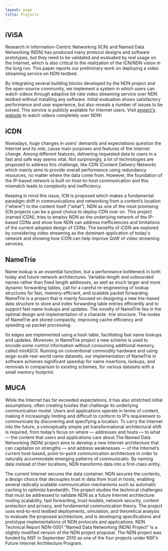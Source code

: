 ```yaml
---
layout: page
title: Projects
---
```


<h2>iViSA</h2>
<p>Research in Information-Centric Networking (ICN) and Named Data Networking (NDN)
has produced many protocol designs and software prototypes, but they need to be
validated and evaluated by real usage on the Internet, which is also critical to
the realization of the ICN/NDN vision in the long run. This paper reports our
preliminary work on deploying a video streaming service on NDN testbed.

By integrating several building blocks developed by the NDN project and the open-source
community, we implement a system in which users can watch videos through adaptive bit-rate
video streaming service over NDN testbed without installing any software. Initial evaluation
shows satisfactory performance and user experience, but also reveals a number of issues to be
solved. This service is publicly available for Internet users. Visit <a href='https://ivisa.named-data.net'>project's website</a> to watch videos completely over NDN!</p>


<h2>iCDN</h2>
<p>Nowadays, huge changes in users’ demands and expectations question the Internet and its role,
cause main purposes and features of the Internet change. Among different features, delivering
requested data to users in a fast and safe way seems vital. Not surprisingly, a lot of technologies
are proposed to address this challenge, like CDN (Content Delivery Network) which mainly aims to
provide overall performance using redundancy resources, no matter where the data come from.
However, the foundation of the IP-based network is built on host-to-host communication and this
mismatch leads to complexity and inefficiency.

Keeping in mind this issue, ICN is proposed which makes a fundamental paradigm shift in communications
and networking from a content’s location (“where”) to the content itself (“what”). NDN as one of the
most promising ICN projects can be a good choice to deploy CDN over on.  This project (named iCDN), tries
to employ NDN as the underlying network of the IP-based CDNs and show how NDN can address inefficiencies
and limitations of the current adopted design of CDNs. The benefits of iCDN are explored by considering
video streaming as the dominant application of today's network and showing how iCDN can help improve QoW
of video streaming services.</p>

<h2>NameTrie</h2>
<p>Name lookup is an essential function, but a performance bottleneck in both today and future network
architectures. Variable-length and unbounded names rather than fixed length addresses, as well as much
larger and more dynamic forwarding tables, call for a careful re-engineering of lookup structures for fast,
memory-efficient, and scalable packet forwarding. NameTrie is a project that is mainly focused on designing
a new trie-based data structure to store and index forwarding table entries efficiently and to support fast
name lookups and updates. The novelty of NameTrie lies in the optimal design and implementation of a characte
-trie structure. The nodes of NameTrie are stored compactly, improving cache efficiency and speeding up packet
processing.

Its edges are implemented using a hash table, facilitating fast name lookups and updates. Moreover, in
NameTrie project a new scheme is used to encode some control information without consuming additional
memory, called minASCII. Running on conventional commodity hardware and using large-scale real-world
name datasets, our implementation of NameTrie in software achieves significant speedup for name insertions,
lookups, and removals in comparison to existing schemes, for various datasets with a small memory footprint.
</p>


<h2>MUCA</h2>
<p>While the Internet has far exceeded expectations, it has also stretched initial assumptions, often creating
tussles that challenge its underlying communication model. Users and applications operate in terms of content,
making it increasingly limiting and difficult to conform to IP’s requirement to communicate by discovering and
specifying a location. To carry the Internet into the future, a conceptually simple yet transformational
architectural shift is required, from today’s focus on where — addresses and hosts — to what — the content
that users and applications care about.The Named Data Networking (NDN) project aims to develop a new Internet 
architecture that can capitalize on strengths — and address weaknesses — of the Internet’s current host-based,
point-to-point communication architecture in order to naturally accommodate emerging patterns of communicatio.
By naming data instead of their locations, NDN transforms data into a first-class entity.

The current Internet secures the data container. NDN secures the contents, a design choice that decouples
trust in data from trust in hosts, enabling several radically scalable communication mechanisms such as
automatic caching to optimize bandwidth. The project studies the technical challenges that must be addressed
to validate NDN as a future Internet architecture: routing scalability, fast forwarding, trust models, network
security, content protection and privacy, and fundamental communication theory. The project uses end-to-end
testbed deployments, simulation, and theoretical analysis to evaluate the proposed architecture, and is
developing specifications and prototype implementations of NDN protocols and applications. NDN Technical
Report NDN-0001 “Named Data Networking (NDN) Project” is a slightly modified version of the NDN project
proposal. The NDN project was funded by NSF in September 2010 as one of the four projects under NSF’s
Future Internet Architecture Program.</p>
